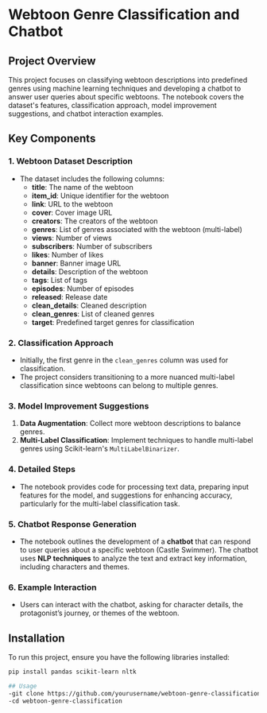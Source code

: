 # Webtoon Genre Classification and Chatbot

## Project Overview

This project focuses on classifying webtoon descriptions into predefined genres using machine learning techniques and developing a chatbot to answer user queries about specific webtoons. The notebook covers the dataset's features, classification approach, model improvement suggestions, and chatbot interaction examples.

## Key Components

### 1. Webtoon Dataset Description
- The dataset includes the following columns:
  - **title**: The name of the webtoon
  - **item_id**: Unique identifier for the webtoon
  - **link**: URL to the webtoon
  - **cover**: Cover image URL
  - **creators**: The creators of the webtoon
  - **genres**: List of genres associated with the webtoon (multi-label)
  - **views**: Number of views
  - **subscribers**: Number of subscribers
  - **likes**: Number of likes
  - **banner**: Banner image URL
  - **details**: Description of the webtoon
  - **tags**: List of tags
  - **episodes**: Number of episodes
  - **released**: Release date
  - **clean_details**: Cleaned description
  - **clean_genres**: List of cleaned genres
  - **target**: Predefined target genres for classification

### 2. Classification Approach
- Initially, the first genre in the `clean_genres` column was used for classification.
- The project considers transitioning to a more nuanced multi-label classification since webtoons can belong to multiple genres.

### 3. Model Improvement Suggestions
1. **Data Augmentation**: Collect more webtoon descriptions to balance genres.
2. **Multi-Label Classification**: Implement techniques to handle multi-label genres using Scikit-learn's `MultiLabelBinarizer`.

### 4. Detailed Steps
- The notebook provides code for processing text data, preparing input features for the model, and suggestions for enhancing accuracy, particularly for the multi-label classification task.

### 5. Chatbot Response Generation
- The notebook outlines the development of a **chatbot** that can respond to user queries about a specific webtoon (Castle Swimmer). The chatbot uses **NLP techniques** to analyze the text and extract key information, including characters and themes.

### 6. Example Interaction
- Users can interact with the chatbot, asking for character details, the protagonist’s journey, or themes of the webtoon.

## Installation

To run this project, ensure you have the following libraries installed:

```bash
pip install pandas scikit-learn nltk

## Usage
-git clone https://github.com/yourusername/webtoon-genre-classification.git
-cd webtoon-genre-classification

